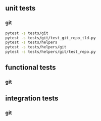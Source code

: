 
## unit tests

### git

``` bash
pytest -s tests/git
pytest -s tests/git/test_git_repo_tld.py
pytest -s tests/helpers
pytest -s tests/helpers/git
pytest -s tests/helpers/git/test_repo.py
```

## functional tests

### git

## integration tests

### git
